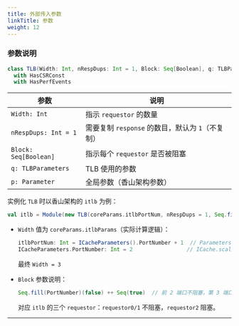```yaml
---
title: 外部传入参数
linkTitle: 参数
weight: 12
---
```


### 参数说明

```scala
class TLB(Width: Int, nRespDups: Int = 1, Block: Seq[Boolean], q: TLBParameters)(implicit p: Parameters) extends TlbModule
  with HasCSRConst
  with HasPerfEvents
```

| 参数                  | 说明                                                                 |
|-----------------------|----------------------------------------------------------------------|
| `Width: Int`          | 指示 `requestor` 的数量                                              |
| `nRespDups: Int = 1`  | 需要复制 `response` 的数目，默认为 `1`（不复制）                     |
| `Block: Seq[Boolean]` | 指示每个 `requestor` 是否被阻塞                                      |
| `q: TLBParameters`    | TLB 使用的参数                                                       |
| `p: Parameter`        | 全局参数（香山架构参数）                                             |

实例化 `TLB` 时以香山架构的 `itlb` 为例：

```scala
val itlb = Module(new TLB(coreParams.itlbPortNum, nRespDups = 1, Seq.fill(PortNumber)(false) ++ Seq(true), itlbParams))
```

- `Width` 值为 `coreParams.itlbParams`（实际计算逻辑）：
  ```scala
  itlbPortNum: Int = ICacheParameters().PortNumber + 1  // Parameters.scala: line 276
  ICacheParameters.PortNumber: Int = 2                 // ICache.scala: line 43
  ```
  最终 `Width = 3`

- `Block` 参数说明：
  ```scala
  Seq.fill(PortNumber)(false) ++ Seq(true)  // 前 2 端口不阻塞，第 3 端口阻塞
  ```
  对应 `itlb` 的三个 `requestor`：`requestor0/1` 不阻塞，`requestor2` 阻塞。

---
